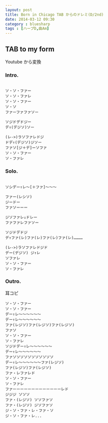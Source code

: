 ```yaml
---
layout: post
title: Born in Chicago TAB からのドレミ(D/2nd)
date: 2014-03-12 09:30
category : bluesharp
tags : [ハープD,曲Am]
---
```


## TAB to my form

Youtube から変換

### Intro.

~~~

ソ・ソ・ファー
ソ・ソ・ファレ
ソ・ソ・ファー
ソ・ソ
ファーファファソー

ソジドデドジー
デ↑(デジソ)ソー

(レ->)ラソファレドジ
ドデ↑(デジソ)ジソー
ファソ[ジ＋デ]ーソファ
ソ・ソ・ファー
ソ・ファレ

~~~

### Solo.

~~~

ソシデー↑レ〜[＋ファ]〜〜〜

ファー(レシソ)
ジードー
ファソーーー

ジソファレ↓ドレー
ファファレファソー

ソジドデドジ
デ↑ファ(レ)ファ(レ)ファ(レ)ファ(レ)…………

(レ->)ラソファレドジド
デー(デジソ) ジ↑レ
ソファレ
ソ・ソ・ファー
ソ・ファレ

~~~

### Outro.

耳コピ

~~~
ソ・ソ・ファー
ソ・ソ・ファー
デー↑レ〜〜〜〜〜〜
デー↑レ〜〜〜〜〜〜
ファ(レジソ)ファ(レジソ)ファ(レジソ)
ファソ
ソ・ソ・ファー
ソ・ファレ
ソジドデー↑レ〜〜〜〜〜〜
デー↑レ〜〜〜〜〜〜
ファソソソソソソソソソソソ
デー↑レ〜〜〜〜〜〜ファ(レジソ)
ファ(レジソ)ファ(レジソ)
ファ・レファレド
ソ・ソ・ファー
ソ・ファレ
ファーーーーーーーーーーーーーレド
ジジジ ソソソ
ファ・(レジソ) ソソファソ
ファ・(レジソ) ジソファソ
ジ・ソ・ファ・レ・ファ・ソ
ジ・ソ・ファ・レ...

~~~

